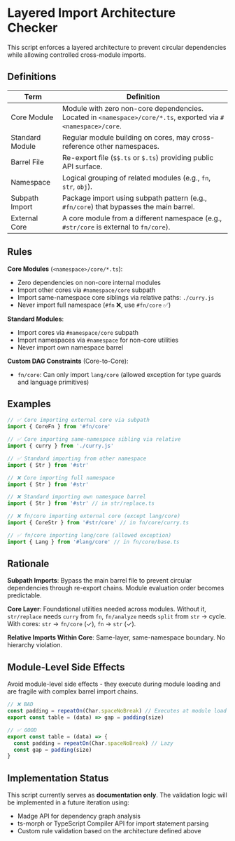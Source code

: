 # Layered Import Architecture Checker

This script enforces a layered architecture to prevent circular dependencies while allowing controlled cross-module imports.

## Definitions

| Term            | Definition                                                                                                    |
| --------------- | ------------------------------------------------------------------------------------------------------------- |
| Core Module     | Module with zero non-core dependencies. Located in `<namespace>/core/*.ts`, exported via `#<namespace>/core`. |
| Standard Module | Regular module building on cores, may cross-reference other namespaces.                                       |
| Barrel File     | Re-export file (`$$.ts` or `$.ts`) providing public API surface.                                              |
| Namespace       | Logical grouping of related modules (e.g., `fn`, `str`, `obj`).                                               |
| Subpath Import  | Package import using subpath pattern (e.g., `#fn/core`) that bypasses the main barrel.                        |
| External Core   | A core module from a different namespace (e.g., `#str/core` is external to `fn/core`).                        |

## Rules

**Core Modules** (`<namespace>/core/*.ts`):

- Zero dependencies on non-core internal modules
- Import other cores via `#namespace/core` subpath
- Import same-namespace core siblings via relative paths: `./curry.js`
- Never import full namespace (`#fn` ❌, use `#fn/core` ✅)

**Standard Modules**:

- Import cores via `#namespace/core` subpath
- Import namespaces via `#namespace` for non-core utilities
- Never import own namespace barrel

**Custom DAG Constraints** (Core-to-Core):

- `fn/core`: Can only import `lang/core` (allowed exception for type guards and language primitives)

## Examples

```typescript
// ✅ Core importing external core via subpath
import { CoreFn } from '#fn/core'

// ✅ Core importing same-namespace sibling via relative
import { curry } from './curry.js'

// ✅ Standard importing from other namespace
import { Str } from '#str'

// ❌ Core importing full namespace
import { Str } from '#str'

// ❌ Standard importing own namespace barrel
import { Str } from '#str' // in str/replace.ts

// ❌ fn/core importing external core (except lang/core)
import { CoreStr } from '#str/core' // in fn/core/curry.ts

// ✅ fn/core importing lang/core (allowed exception)
import { Lang } from '#lang/core' // in fn/core/base.ts
```

## Rationale

**Subpath Imports**: Bypass the main barrel file to prevent circular dependencies through re-export chains. Module evaluation order becomes predictable.

**Core Layer**: Foundational utilities needed across modules. Without it, `str/replace` needs `curry` from `fn`, `fn/analyze` needs `split` from `str` → cycle. With cores: `str` → `fn/core` (✓), `fn` → `str` (✓).

**Relative Imports Within Core**: Same-layer, same-namespace boundary. No hierarchy violation.

## Module-Level Side Effects

Avoid module-level side effects - they execute during module loading and are fragile with complex barrel import chains.

```typescript
// ❌ BAD
const padding = repeatOn(Char.spaceNoBreak) // Executes at module load
export const table = (data) => gap = padding(size)

// ✅ GOOD
export const table = (data) => {
  const padding = repeatOn(Char.spaceNoBreak) // Lazy
  const gap = padding(size)
}
```

## Implementation Status

This script currently serves as **documentation only**. The validation logic will be implemented in a future iteration using:

- Madge API for dependency graph analysis
- ts-morph or TypeScript Compiler API for import statement parsing
- Custom rule validation based on the architecture defined above

